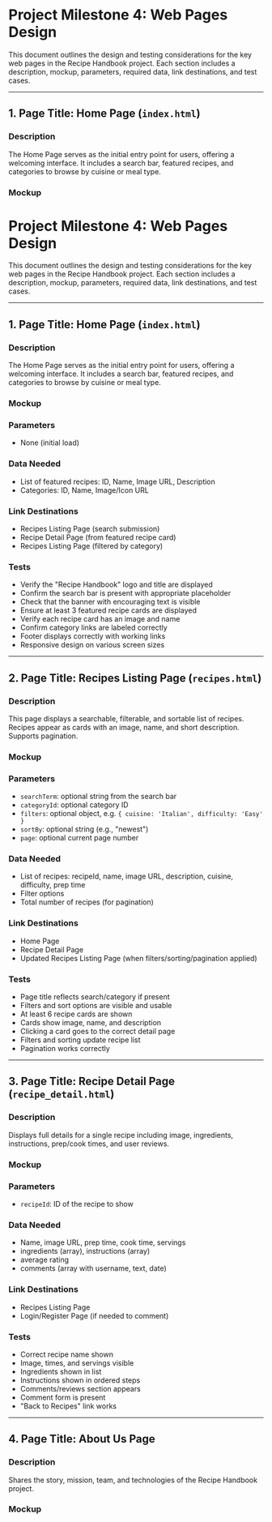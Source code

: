 # Project Milestone 4: Web Pages Design

This document outlines the design and testing considerations for the key web pages in the Recipe Handbook project. Each section includes a description, mockup, parameters, required data, link destinations, and test cases.

---

## 1. Page Title: Home Page (`index.html`)

### Description
The Home Page serves as the initial entry point for users, offering a welcoming interface. It includes a search bar, featured recipes, and categories to browse by cuisine or meal type.

### Mockup
# Project Milestone 4: Web Pages Design

This document outlines the design and testing considerations for the key web pages in the Recipe Handbook project. Each section includes a description, mockup, parameters, required data, link destinations, and test cases.

---

## 1. Page Title: Home Page (`index.html`)

### Description
The Home Page serves as the initial entry point for users, offering a welcoming interface. It includes a search bar, featured recipes, and categories to browse by cuisine or meal type.

### Mockup


### Parameters
- None (initial load)

### Data Needed
- List of featured recipes: ID, Name, Image URL, Description
- Categories: ID, Name, Image/Icon URL

### Link Destinations
- Recipes Listing Page (search submission)
- Recipe Detail Page (from featured recipe card)
- Recipes Listing Page (filtered by category)

### Tests
- Verify the "Recipe Handbook" logo and title are displayed
- Confirm the search bar is present with appropriate placeholder
- Check that the banner with encouraging text is visible
- Ensure at least 3 featured recipe cards are displayed
- Verify each recipe card has an image and name
- Confirm category links are labeled correctly
- Footer displays correctly with working links
- Responsive design on various screen sizes

---

## 2. Page Title: Recipes Listing Page (`recipes.html`)

### Description
This page displays a searchable, filterable, and sortable list of recipes. Recipes appear as cards with an image, name, and short description. Supports pagination.

### Mockup



### Parameters
- `searchTerm`: optional string from the search bar
- `categoryId`: optional category ID
- `filters`: optional object, e.g. `{ cuisine: 'Italian', difficulty: 'Easy' }`
- `sortBy`: optional string (e.g., "newest")
- `page`: optional current page number

### Data Needed
- List of recipes: recipeId, name, image URL, description, cuisine, difficulty, prep time
- Filter options
- Total number of recipes (for pagination)

### Link Destinations
- Home Page
- Recipe Detail Page
- Updated Recipes Listing Page (when filters/sorting/pagination applied)

### Tests
- Page title reflects search/category if present
- Filters and sort options are visible and usable
- At least 6 recipe cards are shown
- Cards show image, name, and description
- Clicking a card goes to the correct detail page
- Filters and sorting update recipe list
- Pagination works correctly

---

## 3. Page Title: Recipe Detail Page (`recipe_detail.html`)

### Description
Displays full details for a single recipe including image, ingredients, instructions, prep/cook times, and user reviews.

### Mockup



### Parameters
- `recipeId`: ID of the recipe to show

### Data Needed
- Name, image URL, prep time, cook time, servings
- ingredients (array), instructions (array)
- average rating
- comments (array with username, text, date)

### Link Destinations
- Recipes Listing Page
- Login/Register Page (if needed to comment)

### Tests
- Correct recipe name shown
- Image, times, and servings visible
- Ingredients shown in list
- Instructions shown in ordered steps
- Comments/reviews section appears
- Comment form is present
- "Back to Recipes" link works

---

## 4. Page Title: About Us Page

### Description
Shares the story, mission, team, and technologies of the Recipe Handbook project.

### Mockup
